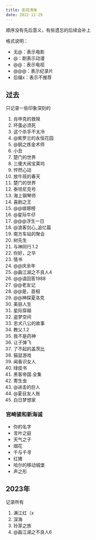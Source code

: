 ```yaml
---
title: 影视清单
date: 2022-11-29
---
```


顺序没有先后意义，有些遗忘的后续会补上

格式说明：
- 无@：表示电影
- @：剧表示动漫
- @@：表示电视
- @@@：表示纪录片
- 后缀x：表示不推荐

## 过去
只记录一些印象深刻的

1. 肖申克的救赎
2. 坏蛋必须死
3. 这个杀手不太冷
4. @紫罗兰的永恒花园
5. @钢之炼金术师
6. 小丑
7. 楚门的世界
8. 三傻大闹宝莱坞
9. 怦然心动
10. 放牛班的春天
11. 楚门的世界
12. 泰坦尼克号
13. 海上钢琴师
15. 喜剧之王
16. @@琅琊榜
17. @星际牛仔
18. @@@浮生一日
19. @浪客剑心_追忆篇
20. 南方车站的聚会
21. 树先生
22. 与神同行.1.2
23. 你好，之华
24. 情书
25. @@庆余年
26. @画江湖之不良人4
27. @@请回答1988
28. @@老友记
29. @@是，首相
30. @@神探夏洛克
31. 美丽人生
32. 星际穿越
33. 盗梦空间
34. 忠犬八公的故事
35. 教父.1.2
36. 我不是药神
37. 让子弹飞
38. 了不起的盖茨比
39. 猫鼠游戏
40. 闻香识女人
41. 绿皮书
42. 黑客帝国.全集
43. 寄生虫
44. @进击的巨人
45. @夏目友人账
46. 白日梦想家

### 宫崎骏和新海诚
- 你的名字
- 言叶之庭
- 天气之子
- 烟花
- 千与千寻
- 红猪
- 哈尔的移动城堡
- 声之形

## 2023年
记录所有

1. 满江红（x
2. 深海
3. 铃芽之旅
4. @画江湖之不良人6
